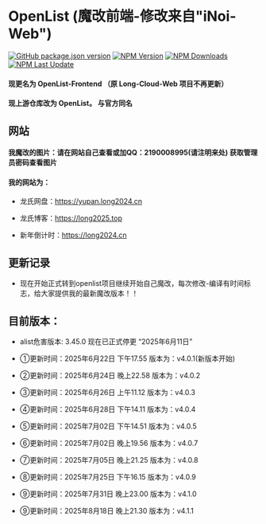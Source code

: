 # OpenList (魔改前端-修改来自"iNoi-Web")

[![GitHub package.json version](https://img.shields.io/github/v/release/lyy2005a3/OpenList-Frontend)](./package.json)
[![NPM Version](https://img.shields.io/npm/v/%40openlist-frontend%2Fopenlist-frontend)](https://www.npmjs.com/package/@openlist-frontend/openlist-frontend)
[![NPM Downloads](https://img.shields.io/github/downloads/lyy2005a3/OpenList-Frontend/total?color=#9F7AEA&logo=github)](https://img.shields.io/github/downloads/lyy2005a3/OpenList-Frontend/total?color=#9F7AEA&logo=github")
[![NPM Last Update](https://img.shields.io/npm/last-update/%40openlist-frontend%2Fopenlist-frontend)](https://www.npmjs.com/package/@openlist-frontend/openlist-frontend)

#### 现更名为 OpenList-Frontend （原 Long-Cloud-Web 项目不再更新）

#### 现上游仓库改为 OpenList。 与官方同名

## 网站

#### 我魔改的图片：请在网站自己查看或加QQ：2190008995(请注明来处) 获取管理员密码查看图片

#### 我的网站为：

- 龙氏网盘：https://yupan.long2024.cn

- 龙氏博客：https://long2025.top

- 新年倒计时：https://long2024.cn

## 更新记录

- 现在开始正式转到openlist项目继续开始自己魔改，每次修改-编译有时间标志，给大家提供我的最新魔改版本！！

## 目前版本：

- alist危害版本: 3.45.0 现在已正式停更 “2025年6月11日”

- ①更新时间：2025年6月22日 下午17.55 版本为：v4.0.1(新版本开始)

- ②更新时间：2025年6月24日 晚上22.58 版本为：v4.0.2

- ③更新时间：2025年6月26日 上午11.12 版本为：v4.0.3

- ④更新时间：2025年6月28日 下午14.11 版本为：v4.0.4

- ⑤更新时间：2025年7月02日 下午14.51 版本为：v4.0.5

- ⑥更新时间：2025年7月02日 晚上19.56 版本为：v4.0.7

- ⑦更新时间：2025年7月05日 晚上21.25 版本为：v4.0.8

- ⑧更新时间：2025年7月25日 下午16.15 版本为：v4.0.9

- ⑨更新时间：2025年7月31日 晚上23.00 版本为：v4.1.0

- ⑨更新时间：2025年8月18日 晚上21.30 版本为：v4.1.1
